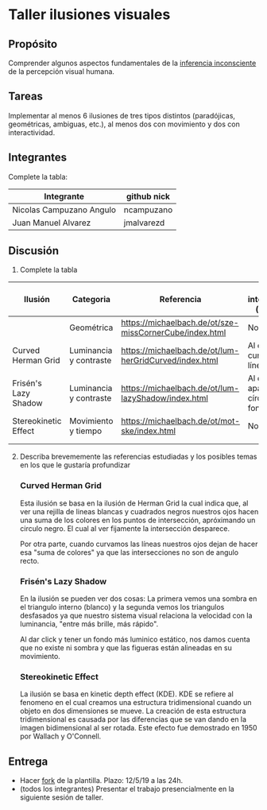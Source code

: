 # Taller ilusiones visuales

## Propósito

Comprender algunos aspectos fundamentales de la [inferencia inconsciente](https://github.com/VisualComputing/Cognitive) de la percepción visual humana.

## Tareas

Implementar al menos 6 ilusiones de tres tipos distintos (paradójicas, geométricas, ambiguas, etc.), al menos dos con movimiento y dos con interactividad.

## Integrantes

Complete la tabla:

| Integrante | github nick |
|------------|-------------|
| Nicolas Campuzano Angulo | ncampuzano |
| Juan Manuel Alvarez | jmalvarezd |

## Discusión

1. Complete la tabla

| Ilusión | Categoria | Referencia | Tipo de interactividad (si aplica) | URL código base (si aplica) |
|---------|-----------|------------|------------------------------------|-----------------------------|
|         | Geométrica |https://michaelbach.de/ot/sze-missCornerCube/index.html| No aplica | No aplica  |
| Curved Herman Grid | Luminancia y contraste | https://michaelbach.de/ot/lum-herGridCurved/index.html | Al dar click curvan las líneas | No aplica |
| Frisén's Lazy Shadow | Luminancia y contraste | https://michaelbach.de/ot/lum-lazyShadow/index.html | Al dar click aparece un círculo con fondo | https://processing.org/examples/regularpolygon.html |
| Stereokinetic Effect | Movimiento y tiempo | https://michaelbach.de/ot/mot-ske/index.html | No aplica | https://gist.github.com/atduskgreg/1516424 |
|         |           |            |                                    |                             |
|         |           |            |                                    |                             |

2. Describa brevememente las referencias estudiadas y los posibles temas en los que le gustaría profundizar

    ### Curved Herman Grid
    Esta ilusión se basa en la ilusión de Herman Grid la cual indica que, al ver una rejilla de lineas blancas y cuadrados negros nuestros ojos hacen una suma de los colores en los puntos de intersección, apróximando un circulo negro. El  cual al ver fijamente la intersección desparece.

    Por otra parte, cuando curvamos las líneas nuestros ojos dejan de hacer esa "suma de colores" ya que las intersecciones no son de angulo recto.

    ### Frisén's Lazy Shadow
    En la ilusión se pueden ver dos cosas: La primera vemos una sombra en el triangulo interno (blanco) y la segunda vemos los triangulos desfasados ya que nuestro sistema visual relaciona la velocidad con la luminancia, "entre más brille, más rápido".

    Al dar click y tener un fondo más luminico estático, nos damos cuenta que no existe ni sombra y que las figueras están alineadas en su movimiento.

    ### Stereokinetic Effect
    La ilusión se basa en kinetic depth effect (KDE). KDE se refiere al fenomeno en el cual creamos una estructura tridimensional cuando un objeto en dos dimensiones se mueve. La creación de esta estructura tridimensional es causada por las diferencias que se van dando en la imagen bidimensional al ser rotada. Este efecto fue demostrado en 1950 por Wallach y O'Connell.



## Entrega

* Hacer [fork](https://help.github.com/articles/fork-a-repo/) de la plantilla. Plazo: 12/5/19 a las 24h.
* (todos los integrantes) Presentar el trabajo presencialmente en la siguiente sesión de taller.
